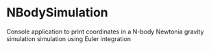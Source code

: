 # NBodySimulation
Console application to print coordinates in a N-body Newtonia gravity simulation simulation using Euler integration 
